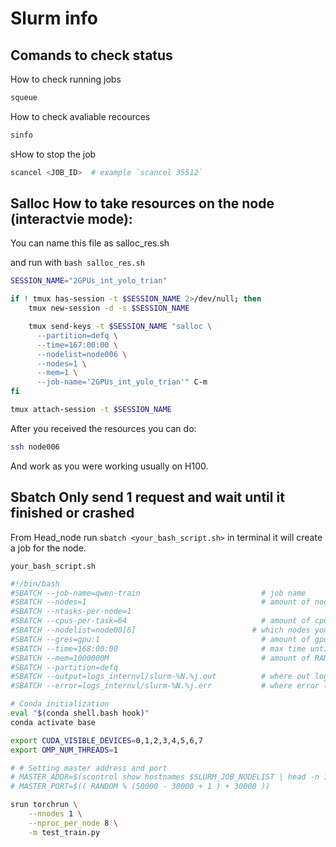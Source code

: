 # Slurm info


## Comands to check status

How to check running jobs

```bash
squeue 
```

How to check avaliable recources

```bash
sinfo 
```

sHow to stop the job

```bash
scancel <JOB_ID>  # example `scancel 35512`
```


## **Salloc** How to take resources on the node (interactvie mode):

You can name this file as salloc_res.sh 

and run with `bash salloc_res.sh`

```bash
SESSION_NAME="2GPUs_int_yolo_trian"

if ! tmux has-session -t $SESSION_NAME 2>/dev/null; then
    tmux new-session -d -s $SESSION_NAME

    tmux send-keys -t $SESSION_NAME "salloc \
      --partition=defq \
      --time=167:00:00 \
      --nodelist=node006 \
      --nodes=1 \
      --mem=1 \
      --job-name='2GPUs_int_yolo_trian'" C-m
fi

tmux attach-session -t $SESSION_NAME
```

After you received the resources you can do:

```bash
ssh node006
```

And work as you were working usually on H100.


## **Sbatch** Only send 1 request and wait until it finished or crashed

From Head_node run `sbatch <your_bash_script.sh>` in terminal it will create a job for the node.

`your_bash_script.sh`
```bash
#!/bin/bash
#SBATCH --job-name=qwen-train                           # job name
#SBATCH --nodes=1                                       # amount of nodes to take
#SBATCH --ntasks-per-node=1 
#SBATCH --cpus-per-task=64                              # amount of cpus to take
#SBATCH --nodelist=node00[6]                          # which nodes you want to take
#SBATCH --gres=gpu:1                                    # amount of gpus to take
#SBATCH --time=168:00:00                                # max time until job
#SBATCH --mem=1000000M                                  # amount of RAM to take
#SBATCH --partition=defq
#SBATCH --output=logs_internvl/slurm-%N.%j.out          # where out logs will be writen
#SBATCH --error=logs_internvl/slurm-%N.%j.err           # where error logs will be writen

# Conda initialization
eval "$(conda shell.bash hook)"
conda activate base

export CUDA_VISIBLE_DEVICES=0,1,2,3,4,5,6,7
export OMP_NUM_THREADS=1

# # Setting master address and port
# MASTER_ADDR=$(scontrol show hostnames $SLURM_JOB_NODELIST | head -n 1)
# MASTER_PORT=$(( RANDOM % (50000 - 30000 + 1 ) + 30000 ))

srun torchrun \
    --nnodes 1 \
    --nproc_per_node 8 \
    -m test_train.py
```